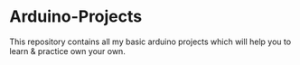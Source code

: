 # Arduino-Projects
This repository contains all my basic arduino projects which will help you to learn &amp; practice own your own.
